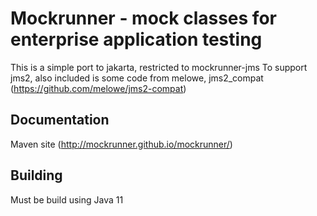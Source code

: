Mockrunner - mock classes for enterprise application testing
============================================================
This is a simple port to jakarta, restricted to mockrunner-jms
To support jms2, also included is some code from melowe, jms2_compat (https://github.com/melowe/jms2-compat)

Documentation
-------------
Maven site (http://mockrunner.github.io/mockrunner/)

Building
--------
Must be build using Java 11
